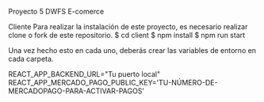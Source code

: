 Proyecto 5 DWFS E-comerce

Cliente
Para realizar la instalación de este proyecto, es necesario realizar clone o fork de este repositorio.
$ cd client
$ npm install
$ npm run start

Una vez hecho esto en cada uno, deberás crear las variables de entorno en cada carpeta.

REACT_APP_BACKEND_URL="Tu puerto local"
REACT_APP_MERCADO_PAGO_PUBLIC_KEY='TU-NÚMERO-DE-MERCADOPAGO-PARA-ACTIVAR-PAGOS'
